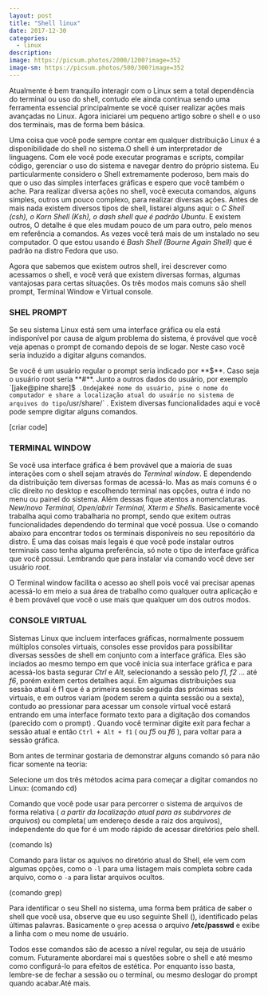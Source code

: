 ```yaml
---
layout: post
title: "Shell linux"
date: 2017-12-30
categories:
  - linux
description:
image: https://picsum.photos/2000/1200?image=352
image-sm: https://picsum.photos/500/300?image=352
---
```


Atualmente é bem tranquilo interagir com o Linux sem a total dependência do terminal ou uso do shell, contudo ele ainda continua sendo uma ferramenta essencial principalmente se você quiser realizar ações mais avançadas no Linux. Agora iniciarei um pequeno artigo sobre o shell e o uso dos terminais, mas de forma bem básica.

Uma coisa que você pode sempre contar em qualquer distribuição Linux é a disponibilidade do shell no sistema.O shell é um interpretador de linguagens. Com ele você pode executar programas e scripts, compilar código, gerenciar o uso do sistema e navegar dentro do próprio sistema. Eu particularmente considero o Shell extremamente poderoso, bem mais do que o uso das simples interfaces gráficas e espero que você também o ache.
Para realizar diversa ações no shell, você executa comandos, alguns simples, outros um pouco complexo, para realizar diversas ações. Antes de mais nada existem diversos tipos de shell, listarei alguns aqui: o _C Shell (csh), o Korn Shell (Ksh), o dash shell que é padrão Ubuntu_. E existem outros, O detalhe é que eles mudam pouco de um para outro, pelo menos em referência a comandos. As vezes você terá mais de um instalado no seu computador. O que estou usando é _Bash Shell (Bourne Again Shell)_ que é padrão na distro Fedora que uso.

Agora que sabemos que existem outros shell, irei descrever como acessamos o shell, e você verá que existem diversas formas, algumas vantajosas para certas situações. Os três modos mais comuns são shell prompt, Terminal Window e Virtual console.


### SHEL PROMPT
Se seu sistema Linux está sem uma interface gráfica ou ela está indisponível por causa de algum problema do sistema, é provável que você veja apenas o prompt de comando depois de se logar. Neste caso você seria induzido a digitar alguns comandos.

Se você é um usuário regular o prompt seria indicado por **$**. Caso seja o usuário root seria **#**.	Junto a outros dados do usuário, por exemplo `[jake@pine share]$`  .Onde `jake` é nome do usuário, pine o nome do computador e share a localização atual do usuário no sistema de arquivos do tipo `/usr/share/` .
Existem diversas funcionalidades aqui e você pode sempre digitar alguns comandos.

[criar code]


### TERMINAL WINDOW
Se você usa interface gráfica é bem provável que a maioria de suas interações com o shell sejam através do _Terminal window_. E dependendo da distribuição tem diversas formas de acessá-lo. Mas as mais comuns é  o clic direito no desktop e escolhendo terminal nas opções, outra é indo no menu ou painel do sistema. Além dessas fique atentos a nomenclaturas. _New/novo Terminal, Open/abrir Terminal, Xterm e Shells_.
Basicamente você trabalha aqui como trabalharia no prompt, sendo que exitem outras funcionalidades dependendo do terminal que você possua. Use o comando abaixo para encontrar todos os terminais disponíveis no seu repositório da distro. E uma das coisas mais legais é que você pode instalar outros terminais caso tenha alguma preferência, só note o tipo de interface gráfica que você possui. Lembrando que para instalar via comando você deve ser usuário _root_.

O Terminal window facilita o acesso ao shell pois você vai precisar apenas acessá-lo em meio a sua área de trabalho como qualquer outra aplicação e é bem provável que você o use mais que qualquer um dos outros modos.


### CONSOLE VIRTUAL
Sistemas Linux que incluem interfaces gráficas, normalmente possuem múltiplos consoles virtuais, consoles esse providos para possibilitar diversas sessões de  shell em conjunto com a interface gráfica. Eles são inciados ao mesmo tempo em que você inicia sua interface gráfica e para acessá-los basta segurar _Ctrl_ e _Alt_, selecionando a sessão pelo _f1, f2_ … até _f6_, porém exitem certos detalhes aqui. Em algumas distribuições sua sessão atual é f1 que é a primeira sessão  seguida das próximas seis virtuais, e em outros variam (podem serem a quinta sessão ou a sexta), contudo ao pressionar para acessar um console virtual você estará entrando em uma interface formato texto  para a digitação dos comandos (parecido com o prompt) . Quando você terminar digite exit para fechar a sessão atual e então `Ctrl + Alt + f1` ( ou _f5_ ou _f6_ ), para voltar para a sessão gráfica.

Bom antes de terminar gostaria de demonstrar alguns comando só para não ficar somente na teoria:

Selecione um dos três métodos acima para começar a digitar comandos no Linux:
(comando cd)

Comando que você pode usar para percorrer o sistema de arquivos de forma relativa ( _a partir da localização atual para as subárvores de arquivos_) ou completa( um endereço desde a raiz dos arquivos), independente do que for é um modo rápido de acessar diretórios pelo shell.

(comando ls)

Comando para listar os aquivos no diretório atual do Shell, ele vem com algumas opções, como o `-l` para uma listagem mais completa sobre cada arquivo, como o `-a` para listar arquivos ocultos.

(comando grep)

Para identificar o seu Shell no sistema, uma forma bem prática de saber o shell que você usa, observe que eu uso seguinte Shell (), identificado pelas últimas palavras. Basicamente o `grep` acessa o  arquivo **/etc/passwd** e exibe a linha com o meu nome de usuário.

Todos esse comandos são de acesso a nível regular, ou seja de usuário comum. Futuramente abordarei mai s questões sobre o shell e até mesmo como configurá-lo para efeitos de estética. Por enquanto isso basta, lembre-se de fechar a sessão ou o terminal, ou mesmo deslogar do prompt quando acabar.Até mais.
